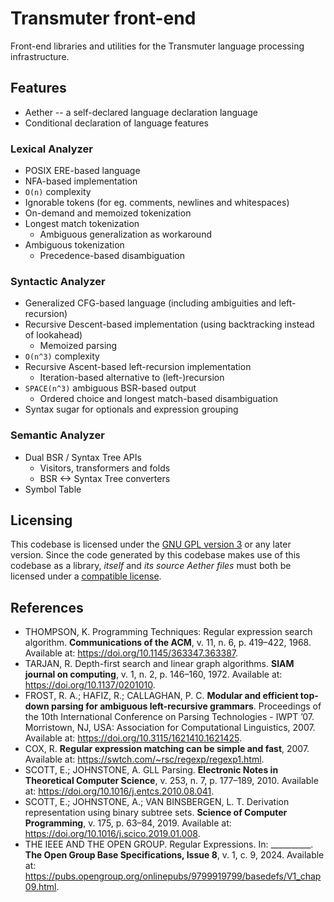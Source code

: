 # Transmuter front-end

Front-end libraries and utilities for the Transmuter language processing infrastructure.

## Features

- Aether -- a self-declared language declaration language
- Conditional declaration of language features

### Lexical Analyzer

- POSIX ERE-based language
- NFA-based implementation
- `O(n)` complexity
- Ignorable tokens (for eg. comments, newlines and whitespaces)
- On-demand and memoized tokenization
- Longest match tokenization
    - Ambiguous generalization as workaround
- Ambiguous tokenization
    - Precedence-based disambiguation

### Syntactic Analyzer

- Generalized CFG-based language (including ambiguities and left-recursion)
- Recursive Descent-based implementation (using backtracking instead of lookahead)
    - Memoized parsing
- `O(n^3)` complexity
- Recursive Ascent-based left-recursion implementation
    - Iteration-based alternative to (left-)recursion
- `SPACE(n^3)` ambiguous BSR-based output
    - Ordered choice and longest match-based disambiguation
- Syntax sugar for optionals and expression grouping

### Semantic Analyzer

- Dual BSR / Syntax Tree APIs
    - Visitors, transformers and folds
    - BSR <-> Syntax Tree converters
- Symbol Table

## Licensing
This codebase is licensed under the [GNU GPL version 3](LICENSE) or any later version. Since the code generated by this codebase makes use of this codebase as a library, *itself* and *its source Aether files* must both be licensed under a [compatible license](https://www.gnu.org/licenses/license-list.html#GPLCompatibleLicenses).

## References

- THOMPSON, K. Programming Techniques: Regular expression search algorithm. **Communications of the ACM**, v. 11, n. 6, p. 419–422, 1968. Available at: https://doi.org/10.1145/363347.363387.
- TARJAN, R. Depth-first search and linear graph algorithms. **SIAM journal on computing**, v. 1, n. 2, p. 146–160, 1972. Available at: https://doi.org/10.1137/0201010.
- FROST, R. A.; HAFIZ, R.; CALLAGHAN, P. C. **Modular and efficient top-down parsing for ambiguous left-recursive grammars**. Proceedings of the 10th International Conference on Parsing Technologies - IWPT ’07. Morristown, NJ, USA: Association for Computational Linguistics, 2007. Available at: https://doi.org/10.3115/1621410.1621425.
- COX, R. **Regular expression matching can be simple and fast**, 2007. Available at: https://swtch.com/~rsc/regexp/regexp1.html.
- SCOTT, E.; JOHNSTONE, A. GLL Parsing. **Electronic Notes in Theoretical Computer Science**, v. 253, n. 7, p. 177–189, 2010. Available at: https://doi.org/10.1016/j.entcs.2010.08.041.
- SCOTT, E.; JOHNSTONE, A.; VAN BINSBERGEN, L. T. Derivation representation using binary subtree sets. **Science of Computer Programming**, v. 175, p. 63–84, 2019. Available at: https://doi.org/10.1016/j.scico.2019.01.008.
- THE IEEE AND THE OPEN GROUP. Regular Expressions. In: __________. **The Open Group Base Specifications, Issue 8**, v. 1, c. 9, 2024. Available at: https://pubs.opengroup.org/onlinepubs/9799919799/basedefs/V1_chap09.html.
